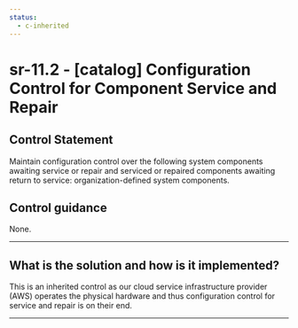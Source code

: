 ```yaml
---
status:
  - c-inherited
---
```


# sr-11.2 - \[catalog\] Configuration Control for Component Service and Repair

## Control Statement

Maintain configuration control over the following system components awaiting service or repair and serviced or repaired components awaiting return to service: organization-defined system components.

## Control guidance

None.

______________________________________________________________________

## What is the solution and how is it implemented?

This is an inherited control as our cloud service infrastructure provider (AWS) operates the physical hardware and thus configuration control for service and repair is on their end.

______________________________________________________________________

